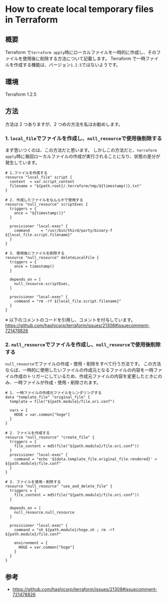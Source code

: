 # How to create local temporary files in Terraform

## 概要

Terraform で`terraform apply`時にローカルファイルを一時的に作成し、そのファイルを使用後に削除する方法について記載します。
Terraform で一時ファイルを作成する機能は、バージョン`1.2.5`ではないようです。

## 環境

Terraform 1.2.5

## 方法

方法は 2 つありますが、2 つめの方法を私はお勧めします。

### 1. `local_file`でファイルを作成し、`null_resource`で使用後削除する

まず思いつくのは、この方法だと思います。
しかしこの方法だと、`terraform apply`時に毎回ローカルファイルの作成が実行されることになり、状態の差分が発生しています。

```hcl
# 1.ファイルを作成する
resource "local_file" script {
  content  = var.script_content
  filename = "${path.root}/.terraform/tmp/${timestamp()}.txt"
}

# 2. 作成したファイルをなんらかで使用する
resource "null_resource" scriptExec {
  triggers = {
    once = "${timestamp()}"
  }

  provisioner "local-exec" {
    command     = "/usr/bin/third/party/binary-f ${local_file.script.filename}"
  }
}

# 3. 使用後にファイルを削除する
resource "null_resource" deleteLocalFile {
  triggers = {
    once = timestamp()
  }

  depends_on = [
    null_resource.scriptExec,
  ]

  provisioner "local-exec" {
    command = "rm -rf ${local_file.script.filename}"
  }
}
```
※ 以下のコメントのコードを引用し、コメントを付与しています。
<https://github.com/hashicorp/terraform/issues/21308#issuecomment-721478826>

### 2. `null_resource`でファイルを作成し、`null_resource`で使用後削除する

`null_resource`でファイルの作成・使用・削除をすべて行う方法です。
この方法ならば、一時的に使用したいファイルの作成元となるファイルの内容を一時ファイル作成のトリガーにしているため、作成元ファイルの内容を変更したときにのみ、一時ファイルが作成・使用・削除されます。

```hcl
# 1. 一時ファイルの作成元ファイルをレンダリングする
data "template_file" "original_file" {
  template = file("${path.module}/file.ori.conf")

  vars = {
    HOGE = var.common["hoge"]
  }
}

# 2. ファイルを作成する
resource "null_resource" "create_file" {
  triggers = {
    file_content = md5(file("${path.module}/file.ori.conf"))
  }
  provisioner "local-exec" {
    command = "echo '${data.template_file.original_file.rendered}' > ${path.module}/file.conf"
  }
}

# 3. ファイルを使用・削除する
resource "null_resource" "use_and_delete_file" {
  triggers = {
    file_content = md5(file("${path.module}/file.ori.conf"))
  }

  depends_on = [
    null_resource.null_resource
  ]

  provisioner "local-exec" {
    command = "sh ${path.module}/hoge.sh ; rm -rf ${path.module}/file.conf"

    environment = {
      HOGE = var.common["hoge"]
    }
  }
}
```

## 参考

- <https://github.com/hashicorp/terraform/issues/21308#issuecomment-721478826>
